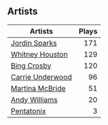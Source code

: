 ## Artists
Artists | Plays 
----- | -----: 
[Jordin Sparks](/artists/jordin-sparks-57699) | 171
[Whitney Houston](/artists/whitney-houston-87166) | 129
[Bing Crosby](/artists/bing-crosby-1864) | 120
[Carrie Underwood](/artists/carrie-underwood-89416) | 96
[Martina McBride](/artists/martina-mcbride-35319) | 51
[Andy Williams](/artists/andy-williams-16425) | 20
[Pentatonix](/artists/pentatonix-655231) | 3

